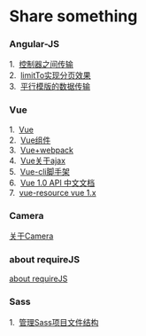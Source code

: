 # Share something

### Angular-JS
1.&nbsp;&nbsp;<a href="https://github.com/C-Rachel/Share/issues/1">控制器之间传输</a>
<br />2.&nbsp;&nbsp;<a href="https://github.com/C-Rachel/Share/blob/master/limitTo%E5%AE%9E%E7%8E%B0%E5%88%86%E9%A1%B5.html">limitTo实现分页效果</a>
<br />3.&nbsp;&nbsp;<a href="https://github.com/C-Rachel/Share/blob/master/%E5%B9%B3%E8%A1%8C%E6%A8%A1%E5%9D%97%E6%95%B0%E6%8D%AE%E4%BC%A0%E9%80%92.html">平行模版的数据传输</a>


### Vue
1.&nbsp;&nbsp;<a href="https://github.com/C-Rachel/Share/issues/2">Vue</a>
<br />2.&nbsp;&nbsp;<a href="https://github.com/C-Rachel/Share/issues/3">Vue组件</a>
<br />3.&nbsp;&nbsp;<a href="https://github.com/C-Rachel/Share/issues/4">Vue+webpack</a>
<br />4.&nbsp;&nbsp;<a href="https://github.com/C-Rachel/Share/issues/5">Vue关于ajax</a>
<br />5.&nbsp;&nbsp;<a href="https://github.com/C-Rachel/Share/issues/6">Vue-cli脚手架</a>
<br />6.&nbsp;&nbsp;<a href="https://github.com/C-Rachel/Share/issues/8">Vue 1.0 API 中文文档</a>
<br />7.&nbsp;&nbsp;<a href="https://github.com/C-Rachel/Share/issues/9">vue-resource vue 1.x</a>


### Camera
<a href="https://github.com/C-Rachel/Share/issues/7">关于Camera</a>

### about requireJS
<a href="https://github.com/C-Rachel/Share/issues/10">about requireJS</a>

### Sass
1.&nbsp;&nbsp;<a href="https://github.com/C-Rachel/Share/issues/11">管理Sass项目文件结构</a>
